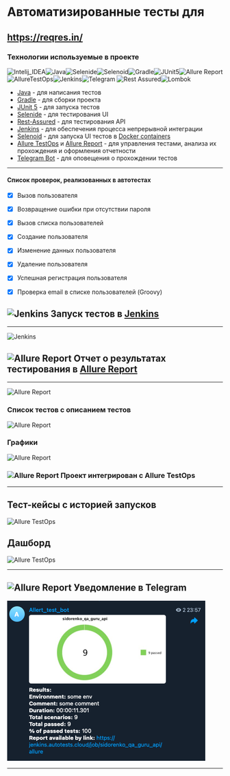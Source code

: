 # Автоматизированные тесты для
https://reqres.in/
-----

### Технологии используемые в проекте
![Intelij_IDEA](images/icons/Intelij_IDEA.png)![Java](images/icons/Java.png)![Selenide](images/logo/Selenide.png)![Selenoid](images/logo/Selenoid.png)![Gradle](images/logo/Gradle.png)![JUnit5](images/logo/JUnit5.png)![Allure Report](images/logo/Allure_Report.png)![AllureTestOps](images/logo/AllureTestOps.png)![Jenkins](images/logo/Jenkins.png)![Telegram](images/logo/Telegram.png)
![Rest Assured](images/icons/rest-assured.png)![Lombok](images/icons/lombok.png)
* [Java](https://www.oracle.com/java/) - для написания тестов
* [Gradle](https://gradle.org) - для сборки проекта
* [JUnit 5](https://junit.org/junit5/) - для запуска тестов
* [Selenide](https://selenide.org) - для тестирования UI
* [Rest-Assured](https://rest-assured.io) - для тестирования API
* [Jenkins](https://www.jenkins.io/) - для обеспечения процесса непрерывной интеграции
* [Selenoid](https://aerokube.com/selenoid/) - для запуска UI тестов в [Docker containers](https://www.docker.com/resources/what-container)
* [Allure TestOps](https://docs.qameta.io/allure-testops/) и [Allure Report](http://allure.qatools.ru) - для управления тестами, анализа их прохождения и оформления отчетности
* [Telegram Bot](https://core.telegram.org/bots) - для оповещения о прохождении тестов
---

#### Список проверок, реализованных в автотестах
- [x] Вызов пользователя
- [x] Возвращение ошибки при отсутствии пароля
- [x] Вызов списка пользователей
- [x] Создание пользователя
- [x] Изменение данных пользователя
- [x] Удаление пользователя
- [x] Успешная регистрация пользователя
- [x] Проверка email в списке пользователей (Groovy)


## <img width="4%" title="Jenkins" src="images/icons/Jenkins.png"> Запуск тестов в [Jenkins](https://jenkins.autotests.cloud/job/011_tmolonushenko_reqresin/)

---
![Jenkins](images/Allure_Report_reqresin1.png)


## <img width="4%" title="Allure Report" src="images/icons/AllureTestOps.png"> Отчет о результатах тестирования в [Allure Report](https://jenkins.autotests.cloud/job/011_tmolonushenko_sotoFoto/allure/)

----

![Allure Report](images/sborka.png)
### Список тестов c описанием тестов
![Allure Report](images/Allure_Report3.png)

### Графики
![Allure Report](images/Allure_Report4.png)


### <img width="4%" title="Allure Report" src="images/logo/AllureTestOps.png"> Проект интегрирован с Allure TestOps

---

## Тест-кейсы с историей запусков
![Allure TestOps](images/spisokTest.png)

## Дашборд
![Allure TestOps](images/allure.png)

---
## <img width="4%" title="Allure Report" src="images/icons/Telegram.png"> Уведомление в Telegram
![Telegram Bot](images/screenshots/telegram2.png)


---
